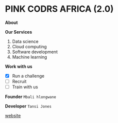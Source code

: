 # PINK CODRS AFRICA (2.0)

**About**

**Our Services**

1. Data science
2. Cloud computing
3. Software development
4. Machine learning

**Work with us**

- [x] Run a challenge
- [ ] Recruit
- [ ] Train with us

**Founder**
```Mbali hlongwane```

**Developer**
```Tansi Jones```

[website](https://www.google.com)
